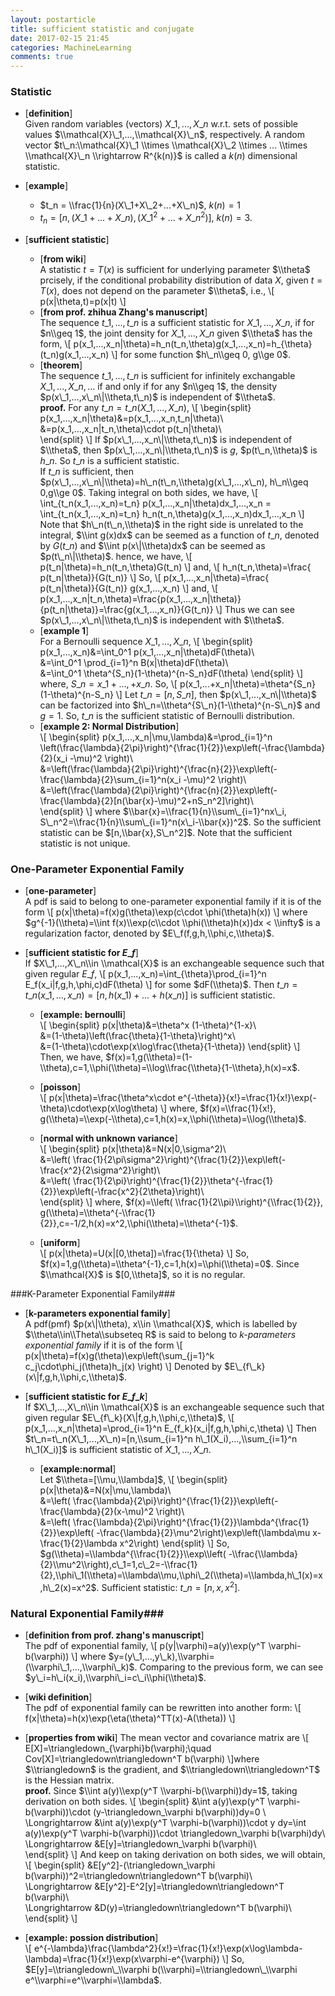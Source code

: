 ```yaml
---
layout: postarticle
title: sufficient statistic and conjugate
date: 2017-02-15 21:45
categories: MachineLearning
comments: true
---
```


### Statistic ###
- [**definition**]  
    Given random variables (vectors) $X\_1,...,X\_n$ w.r.t. sets of possible values $\\mathcal{X}\_1,...,\\mathcal{X}\_n$, respectively. A random vector $t\_n:\\mathcal{X}\_1 \\times \\mathcal{X}\_2 \\times ... \\times \\mathcal{X}\_n \\rightarrow R^{k(n)}$ is called a $k(n)$ dimensional statistic.

- [**example**]  
    + $t_n = \\frac{1}{n}(X\_1+X\_2+...+X\_n)$, $k(n)=1$
    + $t_n = [n,(X\_1+...+X\_n),(X\_1^2+...+X\_n^2)]$, $k(n)=3$.
    
- [**sufficient statistic**]  
    - [**from wiki**]  
    A statistic $t=T(x)$ is sufficient for underlying parameter $\\theta$ prcisely, if the conditional probability distribution of data $X$, given $t=T(x)$, does not depend on the parameter $\\theta$, i.e.,
    \\[
        p(x|\\theta,t)=p(x|t)
    \\]
    - [**from prof. zhihua Zhang's manuscript**]  
    The sequence $t\_1,...,t\_n$ is a sufficient statistic for $X\_1,...,X\_n$, if for $n\\geq 1$, the joint density for $X\_1,...,X\_n$ given $\\theta$ has the form,
    \\[
        p(x\_1,...,x\_n\|\\theta)=h\_n(t\_n,\\theta)g(x\_1,...,x\_n)=h\_{\\theta}(t\_n)g(x\_1,...,x\_n)
    \\]
    for some function $h\_n\\geq 0, g\\ge 0$.  
    - [**theorem**]  
    The sequence $t\_1,...,t\_n$ is sufficient for infinitely exchangable $X\_1,...,X\_n,...$ if and only if for any $n\\geq 1$, the density $p(x\_1,...,x\_n\|\\theta,t\_n)$ is independent of $\\theta$.  
    **proof.** For any $t\_n=t\_n(X\_1,...,X\_n)$,
    \\[
    \\begin{split}
        p(x\_1,...,x\_n\|\\theta)&=p(x\_1,...,x\_n,t\_n\|\\theta)\\\
        &=p(x\_1,...,x\_n\|t\_n,\\theta)\\cdot p(t\_n\|\\theta)\\\
    \\end{split}
    \\]
    If $p(x\_1,...,x_n\|\\theta,t\_n)$ is independent of $\\theta$, then $p(x\_1,...,x_n\|\\theta,t\_n)$ is $g$, $p(t\_n,\\theta)$ is $h\_n$. So $t\_n$ is a sufficient statistic.  
    If $t\_n$ is sufficient, then $p(x\_1,...,x\_n\|\\theta)=h\_n(t\_n,\\theta)g(x\_1,...,x\_n), h\_n\\geq 0,g\\ge 0$. Taking integral on both sides, we have,
    \\[
    \\int\_{t\_n(x\_1,...,x\_n)=t\_n} p(x\_1,...,x\_n\|\\theta)dx\_1,...,x\_n = \\int\_{t\_n(x\_1,...,x\_n)=t\_n} h\_n(t\_n,\\theta)g(x\_1,...,x\_n)dx\_1,...,x\_n
    \\]
    Note that $h\_n(t\_n,\\theta)$ in the right side is unrelated to the integral, $\\int g(x)dx$ can be seemed as a function of $t\_n$, denoted by $G(t\_n)$ and $\\int p(x\|\\theta)dx$ can be seemed as $p(t\_n\|\\theta)$. hence, we have,
    \\[
        p(t\_n\|\\theta)=h\_n(t\_n,\\theta)G(t\_n)
    \\]
    and,
    \\[
        h\_n(t\_n,\\theta)=\\frac{ p(t\_n\|\\theta)}{G(t\_n)}
    \\]
    So,
    \\[
        p(x\_1,...,x\_n\|\\theta)=\\frac{ p(t\_n\|\\theta)}{G(t\_n)} g(x\_1,...,x\_n)
    \\]
    and,
    \\[
        p(x\_1,...,x\_n\|t\_n,\\theta)=\\frac{p(x\_1,...,x\_n\|\\theta)}{p(t\_n\|\\theta)}=\\frac{g(x\_1,...,x\_n)}{G(t\_n)}
    \\]
    Thus we can see $p(x\_1,...,x\_n\|\\theta,t\_n)$ is independent with $\\theta$.
    - [**example 1**]  
    For a Bernoulli sequence $X\_1,...,X\_n$,
    \\[
    \\begin{split}
    p(x\_1,...,x\_n)&=\\int\_0^1 p(x\_1,...,x\_n\|\\theta)dF(\\theta)\\\
    &=\\int\_0^1 \\prod\_{i=1}^n B(x\|\\theta)dF(\\theta)\\\
    &=\\int\_0^1 \\theta^{S\_n}(1-\\theta)^{n-S\_n}dF(\\theta)
    \\end{split}
    \\]
    where, $S\_n=x\_1+...,+x\_n$. So,
    \\[
        p(x\_1,...+x\_n\|\\theta)=\\theta^{S\_n}(1-\\theta)^{n-S\_n}
    \\]
    Let $t\_n=[n,S\_n]$, then $p(x\_1,...,x_n\|\\theta)$ can be factorized into $h\_n=\\theta^{S\_n}(1-\\theta)^{n-S\_n}$ and $g=1$. So, $t\_n$ is the sufficient statistic of Bernoulli distribution.
    - [**example 2: Normal Distribution**]  
    \\[
    \\begin{split}
        p(x\_1,...,x\_n\|\\mu,\\lambda)&=\\prod\_{i=1}^n \\left(\\frac{\\lambda}{2\\pi}\\right)^{\\frac{1}{2}}\\exp\\left(-\\frac{\\lambda}{2}(x\_i -\\mu)^2 \\right)\\\
        &=\\left(\\frac{\\lambda}{2\\pi}\\right)^{\\frac{n}{2}}\\exp\\left(-\\frac{\\lambda}{2}\\sum\_{i=1}^n(x\_i -\\mu)^2 \\right)\\\
        &=\\left(\\frac{\\lambda}{2\\pi}\\right)^{\\frac{n}{2}}\\exp\\left(-\\frac{\\lambda}{2}[n(\\bar{x}-\\mu)^2+nS\_n^2]\\right)\\\
    \\end{split}
    \\]
    where $\\bar{x}=\\frac{1}{n}\\sum\_{i=1}^nx\_i, S\_n^2=\\frac{1}{n}\\sum\_{i=1}^n(x\_i-\\bar{x})^2$. So the sufficient statistic can be $[n,\\bar{x},S\_n^2]$. Note that the sufficient statistic is not unique.  


 

### One-Parameter Exponential Family ###
- [**one-parameter**]  
    A pdf is said to belong to one-parameter exponential family if it is of the form 
    \\[
        p(x\|\\theta)=f(x)g(\\theta)\\exp(c\\cdot \\phi(\\theta)h(x))
    \\]
    where $g^{-1}(\\theta)=\\int f(x)\\exp(c\\cdot \\phi(\\theta)h(x))dx < \\infty$ is a regularization factor, denoted by $E\_f(f,g,h,\\phi,c,\\theta)$.

- [**sufficient statistic for $E\_f$**]  
    If $X\_1,...,X\_n\\in \\mathcal{X}$ is an exchangeable sequence such that given regular $E\_f$,
    \\[
        p(x\_1,...,x_n)=\\int\_{\\theta}\\prod\_{i=1}^n E\_f(x\_i\|f,g,h,\\phi,c)dF(\\theta)
    \\]
    for some $dF(\\theta)$. Then $t\_n=t\_n(x\_1,...,x\_n)=[n,h(x\_1)+...+h(x\_n)]$ is sufficient statistic.
    - [**example: bernoulli**]  
    \\[
    \\begin{split}
    p(x\|\\theta)&=\\theta^x (1-\\theta)^{1-x}\\\
    &=(1-\\theta)\\left(\\frac{\\theta}{1-\\theta}\\right)^x\\\
    &=(1-\\theta)\\cdot\\exp(x\\log\\frac{\\theta}{1-\\theta})
    \\end{split}
    \\]
    Then, we have, $f(x)=1,g(\\theta)=(1-\\theta),c=1,\\phi(\\theta)=\\log\\frac{\\theta}{1-\\theta},h(x)=x$. 

    - [**poisson**]  
    \\[
        p(x\|\\theta)=\\frac{\\theta^x\\cdot e^{-\\theta}}{x!}=\\frac{1}{x!}\\exp(-\\theta)\\cdot\\exp(x\\log\\theta)
    \\]
    where, $f(x)=\\frac{1}{x!}, g(\\theta)=\\exp(-\\theta),c=1,h(x)=x,\\phi(\\theta)=\\log(\\theta)$.

    - [**normal with unknown variance**]  
    \\[
    \\begin{split}
        p(x\|\\theta)&=N(x\|0,\\sigma^2)\\\
        &=\\left( \\frac{1}{2\\pi\\sigma^2}\\right)^{\\frac{1}{2}}\\exp\\left(-\\frac{x^2}{2\\sigma^2}\\right)\\\
        &=\\left( \\frac{1}{2\\pi}\\right)^{\\frac{1}{2}}\\theta^{-\\frac{1}{2}}\\exp\\left(-\\frac{x^2}{2\\theta}\\right)\\\
    \\end{split}
    \\]
    where, $f(x)=\\left( \\frac{1}{2\\pi}\\right)^{\\frac{1}{2}}, g(\\theta)=\\theta^{-\\frac{1}{2}},c=-1/2,h(x)=x^2,\\phi(\\theta)=\\theta^{-1}$.
    - [**uniform**]  
    \\[
        p(x\|\\theta)=U(x\|[0,\\theta])=\\frac{1}{\\theta}
    \\]
    So, $f(x)=1,g(\\theta)=\\theta^{-1},c=1,h(x)=\\phi(\\theta)=0$. Since $\\mathcal{X}$ is $[0,\\theta]$, so it is no regular.


###K-Parameter Exponential Family###
- [**k-parameters exponential family**]  
A pdf(pmf) $p(x\|\\theta), x\\in \\mathcal{X}$, which is labelled by $\\theta\\in\\Theta\\subseteq R$ is said to belong to *k-parameters exponential family* if it is of the form
\\[
p(x\|\\theta)=f(x)g(\\theta)\\exp\\left(\\sum_{j=1}^k c\_j\\cdot\\phi\_j(\\theta)h\_j(x) \\right)
\\]
Denoted by $E\_{f\_k}(x\|f,g,h,\\phi,c,\\theta)$.

- [**sufficient statistic for $E\_{f\_k}$**]  
If $X\_1,...,X\_n\\in \\mathcal{X}$ is an exchangeable sequence such that given regular $E\_{f\_k}(X\|f,g,h,\\phi,c,\\theta)$,
\\[
p(x\_1,...,x\_n\|\\theta)=\\prod\_{i=1}^n E\_{f\_k}(x\_i\|f,g,h,\\phi,c,\\theta)
\\]
Then $t\_n=t\_n(X\_1,...,X\_n)=[n,\\sum_{i=1}^n h\_1(X_i),...,\\sum_{i=1}^n h\_1(X_i)]$ is sufficient statistic of $X\_1,...,X\_n$.
    - [**example:normal**]  
    Let $\\theta=[\\mu,\\lambda]$,
    \\[
    \\begin{split}
        p(x\|\\theta)&=N(x\|\\mu,\\lambda)\\\
        &=\\left( \\frac{\\lambda}{2\\pi}\\right)^{\\frac{1}{2}}\\exp\\left(-\\frac{\\lambda}{2}(x-\\mu)^2 \\right)\\\
        &=\\left( \\frac{\\lambda}{2\\pi}\\right)^{\\frac{1}{2}}\\lambda^{\\frac{1}{2}}\\exp\\left( -\\frac{\\lambda}{2}\\mu^2\\right)\\exp\\left(\\lambda\\mu x-\\frac{1}{2}\\lambda x^2\\right)
    \\end{split}
    \\]
    So, $g(\\theta)=\\lambda^{\\frac{1}{2}}\\exp\\left( -\\frac{\\lambda}{2}\\mu^2\\right),c\_1=1,c\_2=-\\frac{1}{2},\\phi\_1(\\theta)=\\lambda\\mu,\\phi\_2(\\theta)=\\lambda,h\_1(x)=x,h\_2(x)=x^2$. Sufficient statistic: $t\_n=[n,x,x^2]$.

### Natural Exponential Family###
- [**definition from prof. zhang's manuscript**]  
The pdf of exponential family,
\\[
    p(y\|\\varphi)=a(y)\\exp(y^T \\varphi-b(\\varphi))
\\]
where $y=(y\_1,...,y\_k),\\varphi=(\\varphi\_1,...,\\varphi\_k)$. Comparing to the previous form, we can see $y\_i=h\_i(x_i),\\varphi\_i=c\_i\\phi(\\theta)$.
- [**wiki definition**]  
The pdf of exponential family can be rewritten into another form:
\\[
    f(x\|\\theta)=h(x)\\exp(\\eta(\\theta)^TT(x)-A(\\theta))
\\]

- [**properties from wiki**]
The mean vector and covariance matrix are
\\[
E[X]=\\triangledown_{\varphi}b(\\varphi);\\quad Cov[X]=\\triangledown\\triangledown^T b(\\varphi)
\\]where $\\triangledown$ is the gradient, and $\\triangledown\\triangledown^T$ is the Hessian matrix.  
**proof.** Since $\\int a(y)\\exp(y^T \\varphi-b(\\varphi))dy=1$, taking derivation on both sides.
\\[
\\begin{split}
&\\int a(y)\\exp(y^T \\varphi-b(\\varphi))\\cdot (y-\\triangledown\_\\varphi b(\\varphi))dy=0 \\\
\\Longrightarrow &\\int a(y)\\exp(y^T \\varphi-b(\\varphi))\\cdot y dy=\\int a(y)\\exp(y^T \\varphi-b(\\varphi))\\cdot \\triangledown\_\\varphi b(\\varphi)dy\\\
\\Longrightarrow &E[y]=\\triangledown\_\\varphi b(\\varphi)\\\
\\end{split}
\\]
And keep on taking derivation on both sides, we will obtain,
\\[
\\begin{split}
&E[y^2]-(\\triangledown\_\\varphi b(\\varphi))^2=\\triangledown\\triangledown^T b(\\varphi)\\\
\\Longrightarrow &E[y^2]-E^2[y]=\\triangledown\\triangledown^T b(\\varphi)\\\
\\Longrightarrow &D(y)=\\triangledown\\triangledown^T b(\\varphi)\\\
\\end{split}
\\]
- [**example: possion distribution**]  
\\[
e^{-\\lambda}\\frac{\\lambda^2}{x!}=\\frac{1}{x!}\\exp(x\\log\\lambda-\\lambda)=\\frac{1}{x!}\\exp(x\\varphi-e^{\\varphi})
\\]
So, $E[y]=\\triangledown\_\\varphi b(\\varphi)=\\triangledown\_\\varphi e^\\varphi=e^\\varphi=\\lambda$.